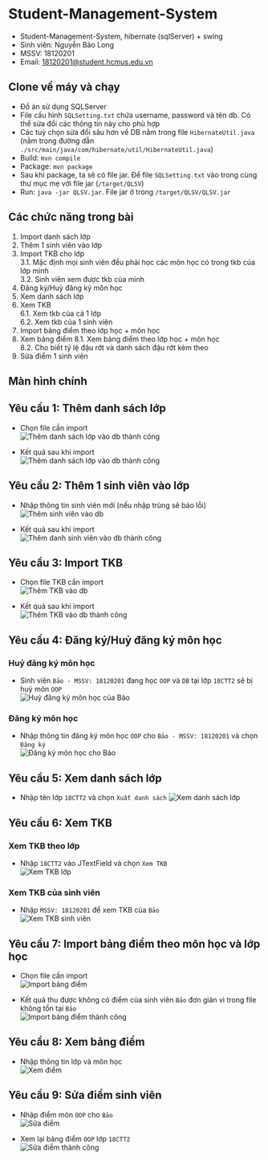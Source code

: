 # Student-Management-System

* Student-Management-System, hibernate (sqlServer) + swing  
* Sinh viên: Nguyễn Bảo Long  
* MSSV: 18120201  
* Email: 18120201@student.hcmus.edu.vn  

## Clone về máy và chạy  

* Đồ án sử dụng SQLServer  
* File cấu hình `SQLSetting.txt` chứa username, password và tên db. Có thể sửa đổi các thông tin này cho phù hợp  
* Các tuỳ chọn sửa đổi sâu hơn về DB nằm trong file `HibernateUtil.java` (nằm trong đường dẫn `./src/main/java/com/hibernate/util/HibernateUtil.java`)  
* Build: `mvn compile`  
* Package: `mvn package`  
* Sau khi package, ta sẽ có file jar. Để file `SQLSetting.txt` vào trong cùng thư mục mẹ với file jar (`/target/QLSV`)  
* Run: `java -jar QLSV.jar`. File jar ở trong `/target/QLSV/QLSV.jar`  

## Các chức năng trong bài

1. Import danh sách lớp  
2. Thêm 1 sinh viên vào lớp  
3. Import TKB cho lớp  
    3.1. Mặc định mọi sinh viên đều phải học các môn học có trong tkb của lớp mình  
    3.2. Sinh viên xem được tkb của mình  
4. Đăng ký/Huỷ đăng ký môn học  
5. Xem danh sách lớp  
6. Xem TKB  
    6.1. Xem tkb của cả 1 lớp  
    6.2. Xem tkb của 1 sinh viên  
7. Import bảng điểm theo lớp học + môn học  
8. Xem bảng điểm
    8.1. Xem bảng điểm theo lớp học + môn học  
    8.2. Cho biết tỷ lệ đậu rớt và danh sách đậu rớt kèm theo  
9. Sửa điểm 1 sinh viên  

## Màn hình chính  

## Yêu cầu 1: Thêm danh sách lớp  

* Chọn file cần import  
![Thêm danh sách lớp vào db thành công](./commit/AddLop.png)  
  
* Kết quả sau khi import  
![Thêm danh sách lớp vào db thành công](./commit/AddLopThanhCong.png)  

## Yêu cầu 2: Thêm 1 sinh viên vào lớp  

* Nhập thông tin sinh viên mới (nếu nhập trùng sẽ báo lỗi)  
![Thêm sinh viên vào db](./commit/AddSinhVien.png)  
  
* Kết quả sau khi import  
![Thêm danh sinh viên vào db thành công](./commit/AddSinhVienThanhCong.png)  

## Yêu cầu 3: Import TKB  

* Chọn file TKB cần import  
![Thêm TKB vào db](./commit/AddTKB.png)  
  
* Kết quả sau khi import  
![Thêm TKB vào db thành công](./commit/AddTKBThanhCong.png)  

## Yêu cầu 4: Đăng ký/Huỷ đăng ký môn học  

### Huỷ đăng ký môn học  

* Sinh viên `Bảo - MSSV: 18120201` đang học `OOP` và `DB` tại lớp `18CTT2` sẽ bị huỷ môn `OOP`  
![Huỷ đăng ký môn học của Bảo](./commit/HuyDangKy.png)  

### Đăng ký môn học  

* Nhập thông tin đăng ký môn học `OOP` cho `Bảo - MSSV: 18120201` và chọn `Đăng ký`  
![Đăng ký môn học cho Bảo](./commit/DangKyMon.png)  

## Yêu cầu 5: Xem danh sách lớp  

* Nhập tên lớp `18CTT2` và chọn `Xuất danh sách`
![Xem danh sách lớp](./commit/AddSinhVienThanhCong1.png)  

## Yêu cầu 6: Xem TKB  

### Xem TKB theo lớp  

* Nhập `18CTT2` vào JTextField và chọn `Xem TKB`  
![Xem TKB lớp](./commit/XemTKBLop.png)  

### Xem TKB của sinh viên  

* Nhập `MSSV: 18120201` để xem TKB của `Bảo`  
![Xem TKB sinh viên](./commit/XemTKBSinhVien.png)  

## Yêu cầu 7: Import bảng điểm theo môn học và lớp học  

* Chọn file cần import  
![Import bảng điểm](./commit/AddBangDiem.png)  
  
* Kết quả thu được không có điểm của sinh viên `Bảo` đơn giản vì trong file không tồn tại `Bảo`  
![Import bảng điểm thành công](./commit/AddBangDiemThanhCong.png)  

## Yêu cầu 8: Xem bảng điểm  

* Nhập thông tin lớp và môn học  
![Xem điểm](./commit/XemDiem.png)  

## Yêu cầu 9: Sửa điểm sinh viên  

* Nhập điểm môn `OOP` cho `Bảo`  
![Sửa điểm](./commit/SuaDiem.png)  
  
* Xem lại bảng điểm `OOP` lớp `18CTT2`  
![Sửa điểm thành công](./commit/XemLai.png)  
